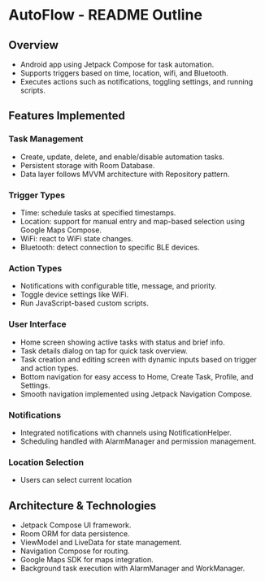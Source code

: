 
# AutoFlow - README Outline

## Overview
- Android app using Jetpack Compose for task automation.
- Supports triggers based on time, location, wifi, and Bluetooth.
- Executes actions such as notifications, toggling settings, and running scripts.

## Features Implemented
### Task Management
- Create, update, delete, and enable/disable automation tasks.
- Persistent storage with Room Database.
- Data layer follows MVVM architecture with Repository pattern.

### Trigger Types
- Time: schedule tasks at specified timestamps.
- Location: support for manual entry and map-based selection using Google Maps Compose.
- WiFi: react to WiFi state changes.
- Bluetooth: detect connection to specific BLE devices.

### Action Types
- Notifications with configurable title, message, and priority.
- Toggle device settings like WiFi.
- Run JavaScript-based custom scripts.

### User Interface
- Home screen showing active tasks with status and brief info.
- Task details dialog on tap for quick task overview.
- Task creation and editing screen with dynamic inputs based on trigger and action types.
- Bottom navigation for easy access to Home, Create Task, Profile, and Settings.
- Smooth navigation implemented using Jetpack Navigation Compose.

### Notifications
- Integrated notifications with channels using NotificationHelper.
- Scheduling handled with AlarmManager and permission management.

### Location Selection
- Users can select current location 

## Architecture & Technologies
- Jetpack Compose UI framework.
- Room ORM for data persistence.
- ViewModel and LiveData for state management.
- Navigation Compose for routing.
- Google Maps SDK for maps integration.
- Background task execution with AlarmManager and WorkManager.
